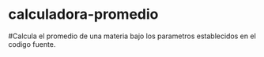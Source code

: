 # calculadora-promedio

#Calcula el promedio de una materia bajo los parametros establecidos en el codigo fuente.
